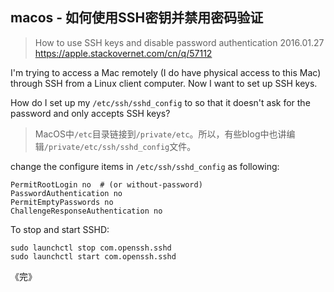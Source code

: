 ## macos - 如何使用SSH密钥并禁用密码验证

> How to use SSH keys and disable password authentication
> 2016.01.27
> https://apple.stackovernet.com/cn/q/57112

I'm trying to access a Mac remotely (I do have physical access to this Mac) through SSH from a Linux client computer. Now I want to set up SSH keys.

How do I set up my `/etc/ssh/sshd_config` to so that it doesn't ask for the password and only accepts SSH keys? 

> MacOS中`/etc`目录链接到`/private/etc`。所以，有些blog中也讲编辑`/private/etc/ssh/sshd_config`文件。

change the configure items in `/etc/ssh/sshd_config` as following:

```
PermitRootLogin no  # (or without-password)
PasswordAuthentication no 
PermitEmptyPasswords no 
ChallengeResponseAuthentication no
```

To stop and start SSHD:

```
sudo launchctl stop com.openssh.sshd
sudo launchctl start com.openssh.sshd
```

《完》